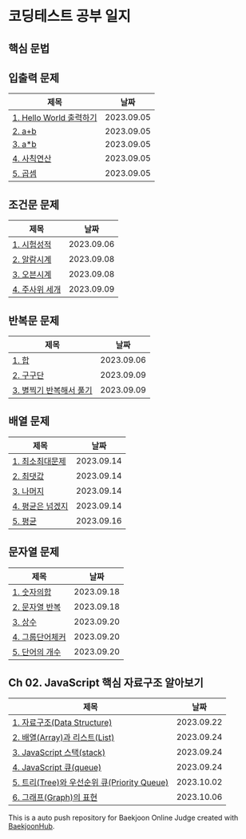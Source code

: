 # 코딩테스트 공부 일지

## 핵심 문법


## 입출력 문제
|제목|날짜|
|------|---|
|[1. Hello World 출력하기](https://github.com/SeoHee3478/CodingTest_JavaScript/tree/main/%EB%B0%B1%EC%A4%80/Bronze/2557.%E2%80%85Hello%E2%80%85World)|2023.09.05|
|[2. a+b](https://github.com/SeoHee3478/CodingTest_JavaScript/tree/main/%EB%B0%B1%EC%A4%80/Bronze/1000.%E2%80%85A%EF%BC%8BB)|2023.09.05|
|[3. a*b](https://github.com/SeoHee3478/CodingTest_JavaScript/tree/main/%EB%B0%B1%EC%A4%80/Bronze/10998.%E2%80%85A%C3%97B)|2023.09.05|
|[4. 사칙연산](https://github.com/SeoHee3478/CodingTest_JavaScript/tree/main/%EB%B0%B1%EC%A4%80/Bronze/10869.%E2%80%85%EC%82%AC%EC%B9%99%EC%97%B0%EC%82%B0)|2023.09.05|
|[5. 곱셈](https://github.com/SeoHee3478/CodingTest_JavaScript/tree/main/%EB%B0%B1%EC%A4%80/Bronze/2588.%E2%80%85%EA%B3%B1%EC%85%88)|2023.09.05|


## 조건문 문제
|제목|날짜|
|------|---|
|[1. 시험성적](https://github.com/SeoHee3478/CodingTest_JavaScript/commit/b4df7950ba7ca84d76081589d9193f8b9f5b7f36)|2023.09.06|
|[2. 알람시계](https://github.com/SeoHee3478/CodingTest_JavaScript/tree/main/%EB%B0%B1%EC%A4%80/Bronze/2884.%E2%80%85%EC%95%8C%EB%9E%8C%E2%80%85%EC%8B%9C%EA%B3%84)|2023.09.08|
|[3. 오븐시계](https://github.com/SeoHee3478/CodingTest_JavaScript/tree/main/%EB%B0%B1%EC%A4%80/Bronze/2525.%E2%80%85%EC%98%A4%EB%B8%90%E2%80%85%EC%8B%9C%EA%B3%84)|2023.09.08|
|[4. 주사위 세개](https://github.com/SeoHee3478/CodingTest_JavaScript/tree/main/%EB%B0%B1%EC%A4%80/Bronze/2480.%E2%80%85%EC%A3%BC%EC%82%AC%EC%9C%84%E2%80%85%EC%84%B8%EA%B0%9C)|2023.09.09|

## 반복문 문제
|제목|날짜|
|------|---|
|[1. 합](https://github.com/SeoHee3478/CodingTest_JavaScript/commit/b4df7950ba7ca84d76081589d9193f8b9f5b7f36)|2023.09.06|
|[2. 구구단](https://github.com/SeoHee3478/CodingTest_JavaScript/tree/main/%EB%B0%B1%EC%A4%80/Bronze/2739.%E2%80%85%EA%B5%AC%EA%B5%AC%EB%8B%A8)|2023.09.09|
|[3. 별찍기 반복해서 풀기](https://github.com/SeoHee3478/CodingTest_JavaScript/tree/main/%EB%B0%B1%EC%A4%80/Bronze/2438.%E2%80%85%EB%B3%84%E2%80%85%EC%B0%8D%EA%B8%B0%E2%80%85%EF%BC%8D%E2%80%851)|2023.09.09|

## 배열 문제
|제목|날짜|
|------|---|
|[1. 최소최대문제](https://github.com/SeoHee3478/CodingTest_JavaScript/tree/main/%EB%B0%B1%EC%A4%80/Bronze/10818.%E2%80%85%EC%B5%9C%EC%86%8C%EF%BC%8C%E2%80%85%EC%B5%9C%EB%8C%80)|2023.09.14|
|[2. 최댓값](https://github.com/SeoHee3478/CodingTest_JavaScript/tree/main/%EB%B0%B1%EC%A4%80/Bronze/2562.%E2%80%85%EC%B5%9C%EB%8C%93%EA%B0%92)|2023.09.14|
|[3. 나머지](https://github.com/SeoHee3478/CodingTest_JavaScript/tree/main/%EB%B0%B1%EC%A4%80/Bronze/3052.%E2%80%85%EB%82%98%EB%A8%B8%EC%A7%80)|2023.09.14|
|[4. 평균은 넘겠지](https://github.com/SeoHee3478/CodingTest_JavaScript/tree/main/%EB%B0%B1%EC%A4%80/Bronze/4344.%E2%80%85%ED%8F%89%EA%B7%A0%EC%9D%80%E2%80%85%EB%84%98%EA%B2%A0%EC%A7%80)|2023.09.14|
|[5. 평균](https://github.com/SeoHee3478/CodingTest_JavaScript/tree/main/%EB%B0%B1%EC%A4%80/Bronze/1546.%E2%80%85%ED%8F%89%EA%B7%A0)|2023.09.16|

## 문자열 문제
|제목|날짜|
|------|---|
|[1. 숫자의합](https://github.com/SeoHee3478/CodingTest_JavaScript/tree/main/%EB%B0%B1%EC%A4%80/Bronze/11720.%E2%80%85%EC%88%AB%EC%9E%90%EC%9D%98%E2%80%85%ED%95%A9)|2023.09.18|
|[2. 문자열 반복](https://github.com/SeoHee3478/CodingTest_JavaScript/tree/main/%EB%B0%B1%EC%A4%80/Bronze/2675.%E2%80%85%EB%AC%B8%EC%9E%90%EC%97%B4%E2%80%85%EB%B0%98%EB%B3%B5)|2023.09.18|
|[3. 상수](https://github.com/SeoHee3478/CodingTest_JavaScript/tree/main/%EB%B0%B1%EC%A4%80/Bronze/2908.%E2%80%85%EC%83%81%EC%88%98)|2023.09.20|
|[4. 그룹단어체커](https://github.com/SeoHee3478/CodingTest_JavaScript/tree/main/%EB%B0%B1%EC%A4%80/Silver/1316.%E2%80%85%EA%B7%B8%EB%A3%B9%E2%80%85%EB%8B%A8%EC%96%B4%E2%80%85%EC%B2%B4%EC%BB%A4)|2023.09.20|
|[5. 단어의 개수](https://github.com/SeoHee3478/CodingTest_JavaScript/tree/main/%EB%B0%B1%EC%A4%80/Bronze/1152.%E2%80%85%EB%8B%A8%EC%96%B4%EC%9D%98%E2%80%85%EA%B0%9C%EC%88%98)|2023.09.20|

## Ch 02. JavaScript 핵심 자료구조 알아보기
|제목|날짜|
|------|---|
|[1. 자료구조(Data Structure)](https://github.com/SeoHee3478/CodingTest_JavaScript/blob/main/%ED%95%B5%EC%8B%AC_%EC%9E%90%EB%A3%8C%EA%B5%AC%EC%A1%B0_%EC%95%8C%EC%95%84%EB%B3%B4%EA%B8%B0/01_%EC%9E%90%EB%A3%8C%EA%B5%AC%EC%A1%B0.md)|2023.09.22|
|[2. 배열(Array)과 리스트(List)](https://github.com/SeoHee3478/CodingTest_JavaScript/blob/main/%ED%95%B5%EC%8B%AC_%EC%9E%90%EB%A3%8C%EA%B5%AC%EC%A1%B0_%EC%95%8C%EC%95%84%EB%B3%B4%EA%B8%B0/02_%EB%B0%B0%EC%97%B4%EA%B3%BC%EB%A6%AC%EC%8A%A4%ED%8A%B8.md)|2023.09.24|
|[3. JavaScript 스택(stack)](https://github.com/SeoHee3478/CodingTest_JavaScript/blob/main/%ED%95%B5%EC%8B%AC_%EC%9E%90%EB%A3%8C%EA%B5%AC%EC%A1%B0_%EC%95%8C%EC%95%84%EB%B3%B4%EA%B8%B0/03_%EC%8A%A4%ED%83%9D.md)|2023.09.24|
|[4. JavaScript 큐(queue)](https://github.com/SeoHee3478/CodingTest_JavaScript/blob/main/%ED%95%B5%EC%8B%AC_%EC%9E%90%EB%A3%8C%EA%B5%AC%EC%A1%B0_%EC%95%8C%EC%95%84%EB%B3%B4%EA%B8%B0/04_%ED%81%90.md)|2023.09.24|
|[5. 트리(Tree)와 우선순위 큐(Priority Queue)](https://github.com/SeoHee3478/CodingTest_JavaScript/blob/main/%ED%95%B5%EC%8B%AC_%EC%9E%90%EB%A3%8C%EA%B5%AC%EC%A1%B0_%EC%95%8C%EC%95%84%EB%B3%B4%EA%B8%B0/04_%ED%81%90.md)|2023.10.02|
|[6. 그래프(Graph)의 표현](https://github.com/SeoHee3478/CodingTest_JavaScript/blob/main/%ED%95%B5%EC%8B%AC_%EC%9E%90%EB%A3%8C%EA%B5%AC%EC%A1%B0_%EC%95%8C%EC%95%84%EB%B3%B4%EA%B8%B0/06_%EA%B7%B8%EB%9E%98%ED%94%84%EC%9D%98%20%ED%91%9C%ED%98%84.md)|2023.10.06|


This is a auto push repository for Baekjoon Online Judge created with [BaekjoonHub](https://github.com/BaekjoonHub/BaekjoonHub).
